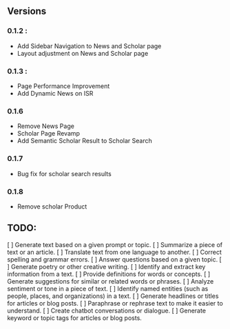 ## Versions

### 0.1.2 :

- Add Sidebar Navigation to News and Scholar page
- Layout adjustment on News and Scholar page

### 0.1.3 :

- Page Performance Improvement
- Add Dynamic News on ISR

### 0.1.6

- Remove News Page
- Scholar Page Revamp
- Add Semantic Scholar Result to Scholar Search

### 0.1.7

- Bug fix for scholar search results

### 0.1.8

- Remove scholar Product

## TODO:

[ ] Generate text based on a given prompt or topic.
[ ] Summarize a piece of text or an article.
[ ] Translate text from one language to another.
[ ] Correct spelling and grammar errors.
[ ] Answer questions based on a given topic.
[ ] Generate poetry or other creative writing.
[ ] Identify and extract key information from a text.
[ ] Provide definitions for words or concepts.
[ ] Generate suggestions for similar or related words or phrases.
[ ] Analyze sentiment or tone in a piece of text.
[ ] Identify named entities (such as people, places, and organizations) in a text.
[ ] Generate headlines or titles for articles or blog posts.
[ ] Paraphrase or rephrase text to make it easier to understand.
[ ] Create chatbot conversations or dialogue.
[ ] Generate keyword or topic tags for articles or blog posts.
